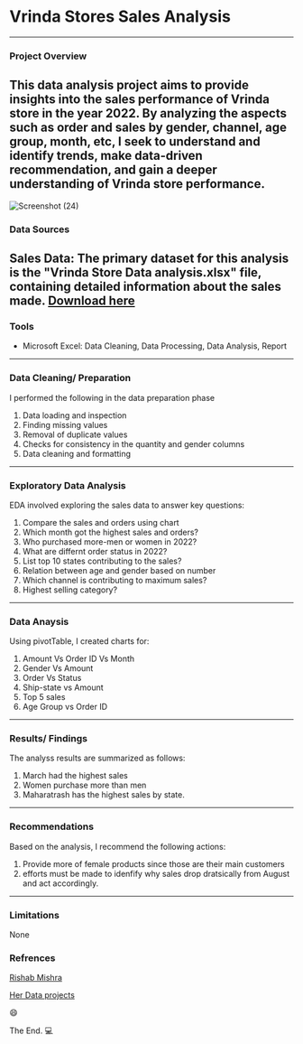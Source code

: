 # Vrinda Stores Sales Analysis
---
### Project Overview

This data analysis project aims to provide insights into the sales performance of Vrinda store in the year 2022. By analyzing the aspects such as order and sales by gender, channel, age group, month, etc, I seek to understand and identify trends, make data-driven recommendation, and gain a deeper understanding of Vrinda store performance.
---

![Screenshot (24)](https://github.com/Uccodes/Vrinda-Sales-Annual-Report-2022/assets/122783699/afef9a56-617c-4f70-92ce-d25eb6cc364d)

### Data Sources

Sales Data: The primary dataset for this analysis is the "Vrinda Store Data analysis.xlsx" file, containing detailed information about the sales made.
[Download here](https://view.officeapps.live.com/op/view.aspx?src=https%3A%2F%2Fraw.githubusercontent.com%2Frishabhnmishra%2FExcel_Vrinda_Store_Analysis%2Fmain%2FVrinda%2520Store%2520Data%2520Analysis.xlsx&wdOrigin=BROWSELINK)
---

### Tools

- Microsoft Excel: Data Cleaning, Data Processing, Data Analysis, Report

---
### Data Cleaning/ Preparation

I performed the following in the data preparation phase
1. Data loading and inspection
2. Finding missing values
3. Removal of duplicate values
4. Checks for consistency in the quantity and gender columns
5. Data cleaning and formatting
---

### Exploratory Data Analysis

EDA involved exploring the sales data to answer key questions:
1. Compare the sales and orders using chart
2. Which month got the highest sales and orders?
3. Who purchased more-men or women in 2022?
4. What are differnt order status in 2022?
5. List top 10 states contributing to the sales?
6. Relation between age and gender based on number
7. Which channel is contributing to maximum sales?
8. Highest selling category?

---

### Data Anaysis
Using pivotTable, I created charts for:
1. Amount Vs Order ID Vs Month
2. Gender Vs Amount
3. Order Vs Status
4. Ship-state vs Amount
5. Top 5 sales
6. Age Group vs Order ID

---

### Results/ Findings

The analyss results are summarized as follows:
1. March had the highest sales
2. Women purchase more than men
3. Maharatrash has the highest sales by state.

---

### Recommendations

Based on the analysis, I recommend the following actions:

1. Provide more of female products since those are their main customers
2. efforts must be made to idenfify why sales drop dratsically from August and act accordingly.

---

### Limitations

None

### Refrences
[Rishab Mishra](https://www.youtube.com/watch?v=gTK5rNhWJyA&t=254s)


[Her Data projects](https://www.youtube.com/watch?v=0N9xekdKCwk&list=PPSV)

😄

The End.
💻

